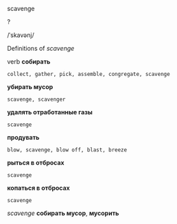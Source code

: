 scavenge

?

/ˈskavənj/

Definitions of _scavenge_

verb
**собирать**

    collect, gather, pick, assemble, congregate, scavenge
**убирать мусор**

    scavenge, scavenger
**удалять отработанные газы**

    scavenge
**продувать**

    blow, scavenge, blow off, blast, breeze
**рыться в отбросах**

    scavenge
**копаться в отбросах**

    scavenge

_scavenge_
**собирать мусор**, **мусорить**